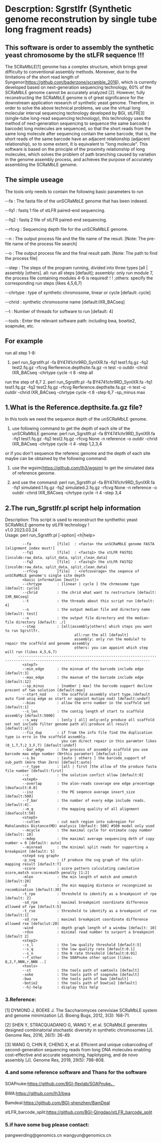 # Descrption: Sgrstlfr (Synthetic genome reconstrution by single tube long fragment reads) 

## This software is order to assembly the synthetic yeast chromosome by the stLFR sequence !!!

The SCRaMbLE[1] genome has a complex structure, which brings great difficulty to conventional assembly methods. Moreover, due to the limitations of the short read length of Syngenor(https://github.com/baderzone/scramble_2016), which is currently developed based on next-generation sequencing technology, 60% of the SCRaMbLE genome cannot be accurately analyzed [2]. However, fully reconstructing the SCRaMbLE genome is of great significance for the downstream application research of synthetic yeast genome. Therefore, in order to solve the above technical problems, we use the virtual long molecular interval sequencing technology developed by BGI, stLFR[3] (single-tube long-read sequencing technology), this technology uses the method of next-generation sequencing to sequence the same barcode ( barcode) long molecules are sequenced, so that the short reads from the same long molecule after sequencing contain the same barcode, that is, the short reads of the same barcode have an adjacent relationship (adjacent relationship), so to some extent, It is equivalent to "long molecule". This software is based on the principle of the proximity relationship of long molecules, which solves the problem of path branching caused by variation in the genome assembly process, and achieves the purpose of accurately assembling the SCRaMbLE genome.


## The simple useage
The tools only needs to contain the following basic parameters to run

--fa : The fasta file of the unSCRaMbLE genome that has been indexed.

--fq1 :  fastq 1 file of stLFR paired-end sequencing.

--fq2 :  fastq 2 file of stLFR paired-end sequencing.

--rfcvg : Sequencing depth file for the unSCRaMbLE genome.

--n : The output process file and the file name of the result. [Note: The pre-file name of the process file search]

--o : The output process file and the final result path. [Note: The path to find the process file]

--step : The steps of the program running, divided into three types [all | assembly |others].
all: run all steps [default]; assembly: only run module 7, the process file containing modules 4-6 is required! ! ! ;others: specify the corresponding run steps (likes 4,5,6,7)

--chrtype : type of synthetic chromosome, linear or cycle [default: cycle]  

--chrid : synthetic chromosome name [default:IXR_BACseq]  

--t : Number of threads for software to run [default: 4]  

--tools : Enter the relevant software path: including bwa, bowtie2, soapnuke, etc. 

## For example

run all step 1-8:
1. perl run_Sgrstlfr.pl -fa BY4741chr9RD_SynIXR.fa -fq1 test1.fq.gz -fq2 test2.fq.gz -rfcvg Rerference.depthsite.fa.gz -n test -o outdir -chrid IXR_BACseq -chrtype cycle -t 8 -step all

run the step of 6,7
2. perl run_Sgrstlfr.pl -fa BY4741chr9RD_SynIXR.fa -fq1 test1.fq.gz -fq2 test2.fq.gz -rfcvg Rerference.depthsite.fa.gz -n test -o outdir -chrid IXR_BACseq -chrtype cycle -t 8 -step 6,7 -sp_minus max 

## 1.What is the Reference.depthsite.fa.gz file?
In this tools we need the sequence depth of the unSCRaMbLE genome. 

1. use following command to get the depth of each site of the unSCRaMbLE genome:
    perl run_Sgrstlfr.pl -fa BY4741chr9RD_SynIXR.fa -fq1 test1.fq.gz -fq2 test2.fq.gz -rfcvg None -n reference -o outdir -chrid IXR_BACseq -chrtype cycle -t 4 -step 1,2,3,4 

or if you don't sequence the referenc genome and the depth of each site maybe can be obtained by the following command:

1. use the wgsim(https://github.com/lh3/wgsim) to get the simulated data of reference genome.

2. and use the command:
   perl run_Sgrstlfr.pl -fa BY4741chr9RD_SynIXR.fa -fq1 simulated.1.fq.gz -fq2 simulated.2.fq.gz -rfcvg None -n reference -o outdir -chrid IXR_BACseq -chrtype cycle -t 4 -step 3,4

## 2.The run_Sgrstlfr.pl script help information
Description: This script is used to reconstruct the synthethic yeast SCRaMbLE genome by stLFR technology !  
                 v1.0 2023.03.24   
    Usage: perl run_Sgrstlfr.pl [-option] <h|help>  

            --fa            [file]  : <fasta> the unSCRaMbLE genome FASTA [alignment index must!]
            --fq1           [file]  : <fastq1> the stLFR FASTQ1 [inculde:raw_data、split_data、split_clean_data]
            --fq2           [file]  : <fastq2> the stLFR FASTQ2 [inculde:raw_data、split_data、split_clean_data]       
            --rfcvg         [file]  : <refcoverage> the seqence of unSCRaMbLE genome's single site depth
            <basic information [must]>
            --chrtype       : [linear | cycle ] the chrmosome type [default: cycle]
            --chrid         : the chrid what want to restructure [default: IXR_BACseq]
            --t             : the threads about this script run [default: 4]
            --n             : the output median file and directory name  [default: test]
            --o             : the output file directory and the median-file directory [default: ./]
            --step          : [all|assembly|others] which steps you want to run Sgrstlfr.
                                    all:run the all [default]
                                    assembly: only run the module7 to repair the scaffold and genome assembly
                                    others: you can appoint which step will run (likes 4,5,6,7)
          ----------------------------------------------------------------------------------------------------------------------------------- 
            <step7>
            --min_edge      : the minnum of the barcode include edge [default:3]
            --max_edge      : the maxnum of the barcode include edge [default:12] 
            --sp_minus      : [number | max] the barcode support decline precent of two solution [default:max]  
            --start_nod     : the scaffold assembly start type.(default auto find uniq edge as start or appoint mutipe nod) [default:undef]
            --bias          : allow the erro number in the scaffold set [default:1]
            --s_len         : the contig length of start to scaffold assembly [default:5000]
            --s_way         : [only | all] only:only produce all scaffold set not include filter genome path all:produce all result [default:all]
            --fix_dup       : if from the info file find the duplication type is erro in the scaffold assembly. 
                              you can direct repair in this paramter likes (0_1,T,T;2_3,F,T) [default:undef]
            --bar_edge      : the process of assembly scaffold you use barcode max edge number (N+this paramter) [defaclut:1] 
            --s_bs          : [auto | others ] the barcode_support of sub_path (more than Zero) [default:auto]
            --r_type        : [all | first ]the allow of the produce fasta file number [default:first]
            --c             : the solution confict allow [default:0] 
            <step6>
            --overlap       : the alon-reads coverage one edge precentage [deafacult:0.8]
            --isz           : the PE seqence average insert_size [default:500]
            --f_bar         : the number of every edge include reads. [default:4].
            --m_q           : the mapping quality of all alignment [deafacult:50]
            <step5>
            --cutlen        : cut each region into subregion for Mahalanobis Distance(MD) analysis [default: 500] #500 model only used
            --mcycle        : the maximal cycle for estimate copy number [default: 10] 
            --mdep          : the maximal average sequencing deth of copy number = 0 [default: auto] 
            --minread       : the minimal split reads for supporting a breakpoint [default: 5]
            <step4 svg graph>
            -p_svg          : if produce the svg graph of the split-mapping result [default:T]
            -score          : score pattern calculating cumulative score,match score:mismath penalty [1:2]
            -mlen           : the min length of match and unmatch [default:20]
            -d              : the min mapping distance or recongnized as recombination [default:30]
            -t_rpe          : threshold to identify as a breakpoint of rpe [default: 2]
            -sd_rpe         : maximal breakpoint coordinate difference allowed of rpe [default:5]
            -t_rse          : threshold to identify as a breakpoint of rse [default:1]
            -sd_rse         : maximal breakpoint coordinate difference allowed rse [defaclut:20]
            -wind           : depth graph length of a window [default: 10]
            -rdsn		    : minimal read number to surport a breakpoint [default 2]
            <step2>
            --s_l           : the low quality threshold [default:5]
            --s_q           : the low quality rate [default:0.1]
            --s_n           : the N rate threshold [default:0.01]
            --f_other       : the SOAPnuke other option [likes: Q,2,f,NNN,r,NNN ..]
            <tools>
            --st            : the tools path of samtools [default]
            -soke           : the tools path of soapnuke [default]
            -bwa            : the tools path of bwa [default]
            -botie2         : the tools path of bowtie2 [default]
            --h|-help       : display this help 

### 3.Reference:

[1]	DYMOND J, BOEKE J. The Saccharomyces cerevisiae SCRaMbLE system and genome minimization [J]. Bioeng Bugs, 2012, 3(3): 168-71.

[2]	SHEN Y, STRACQUADANIO G, WANG Y, et al. SCRaMbLE generates designed combinatorial stochastic diversity in synthetic chromosomes [J]. Genome Res, 2016, 26(1): 36-49.

[3]	WANG O, CHIN R, CHENG X, et al. Efficient and unique cobarcoding of second-generation sequencing reads from long DNA molecules enabling cost-effective and accurate sequencing, haplotyping, and de novo assembly [J]. Genome Res, 2019, 29(5): 798-808.

### 4.and some reference software and Thans for the software

SOAPnuke:https://github.com/BGI-flexlab/SOAPnuke。

BWA:https://github.com/lh3/bwa

Bamdeal:https://github.com/BGI-shenzhen/BamDeal

stLFR_barcode_split:https://github.com/BGI-Qingdao/stLFR_barcode_split

### 5.if have some bug please contact:  
pangwending\@genomics.cn    wangyun\@genomics.cn
